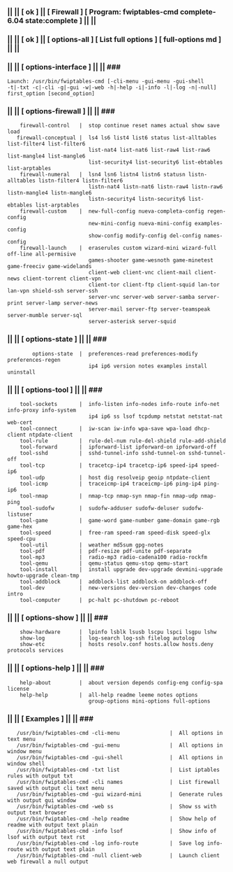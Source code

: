 ### || || [ ok ] || [ Firewall ] [ Program: fwiptables-cmd complete-6.04 state:complete ] || ||
### || || [ ok ] || [ options-all ] [ List full options ] [ full-options md ] || ||
### || ||  [ options-interface ]  || ||  ### ###                                                          
    Launch: /usr/bin/fwiptables-cmd [-cli-menu -gui-menu -gui-shell                                                      
    -t|-txt -c|-cli -g|-gui -w|-web -h|-help -i|-info -l|-log -n|-null] first_option [second_option]          
### || ||  [ options-firewall ]  || ||  ### ###                                                           
        firewall-control   |  stop continue reset names actual show save load                              
       firewall-conceptual |  ls4 ls6 list4 list6 status list-alltables list-filter4 list-filter6          
                              list-nat4 list-nat6 list-raw4 list-raw6 list-mangle4 list-mangle6            
                              list-security4 list-security6 list-ebtables list-arptables                   
        firewall-numeral   |  lsn4 lsn6 listn4 listn6 statusn listn-alltables listn-filter4 listn-filter6  
                              listn-nat4 listn-nat6 listn-raw4 listn-raw6 listn-mangle4 listn-mangle6      
                              listn-security4 listn-security6 list-ebtables list-arptables                 
        firewall-custom    |  new-full-config nueva-completa-config regen-config                       
                              new-mini-config nueva-mini-config examples-config                        
                              show-config modify-config del-config names-config                        
        firewall-launch    |  eraserules custom wizard-mini wizard-full off-line all-permisive         
                              games-shooter game-wesnoth game-minetest game-freeciv game-widelands     
                              client-web client-vnc client-mail client-news client-torrent client-vpn  
                              client-tor client-ftp client-squid lan-tor lan-vpn shield-ssh server-ssh 
                              server-vnc server-web server-samba server-print server-lamp server-news  
                              server-mail server-ftp server-teamspeak server-mumble server-sql         
                              server-asterisk server-squid                                             
### || ||  [ options-state ]  || ||  ### ###                                                          
            options-state  |  preferences-read preferences-modify preferences-regen                    
                              ip4 ip6 version notes examples install uninstall                         
### || ||  [ options-tool ]  || ||  ### ###                                                           
        tool-sockets       |  info-listen info-nodes info-route info-net info-proxy info-system        
                              ip4 ip6 ss lsof tcpdump netstat netstat-nat web-cert                     
        tool-connect       |  iw-scan iw-info wpa-save wpa-load dhcp-client ntpdate-client             
        tool-rule          |  rule-del-num rule-del-shield rule-add-shield                             
        tool-forward       |  ipforward-list ipforward-on ipforward-off                                
        tool-sshd          |  sshd-tunnel-info sshd-tunnel-on sshd-tunnel-off                          
        tool-tcp           |  tracetcp-ip4 tracetcp-ip6 speed-ip4 speed-ip6                            
        tool-udp           |  host dig resolveip geoip ntpdate-client                                  
        tool-icmp          |  traceicmp-ip4 traceicmp-ip6 ping-ip4 ping-ip6                            
        tool-nmap          |  nmap-tcp nmap-syn nmap-fin nmap-udp nmap-ping                            
        tool-sudofw        |  sudofw-adduser sudofw-deluser sudofw-listuser                            
        tool-game          |  game-word game-number game-domain game-rgb game-hex                      
        tool-speed         |  free-ram speed-ram speed-disk speed-glx speed-cpu                        
        tool-util          |  weather md5sum gpg-notes                                                 
        tool-pdf           |  pdf-resize pdf-unite pdf-separate                                        
        tool-mp3           |  radio-mp3 radio-cadena100 radio-rockfm                                   
        tool-qemu          |  qemu-status qemu-stop qemu-start                                         
        tool-install       |  install upgrade dev-upgrade devmini-upgrade howto-upgrade clean-tmp      
        tool-addblock      |  addblock-list addblock-on addblock-off                                   
        tool-dev           |  new-versions dev-version dev-changes code intro                          
        tool-computer      |  pc-halt pc-shutdown pc-reboot                                            
### || || [ options-show ]   || ||  ### ###                                                           
        show-hardware      |  lpinfo lsblk lsusb lscpu lspci lsgpu lshw                                
        show-log           |  log-search log-ssh filelog autolog                                       
        show-etc           |  hosts resolv.conf hosts.allow hosts.deny protocols services              
### || || [ options-help ]   || ||  ### ###                                                           
        help-about         |  about version depends config-eng config-spa license                      
        help-help          |  all-help readme leeme notes options                                      
                              group-options mini-options full-options                                  
### || ||  [ Examples ]  || ||  ### ###                                                               
       /usr/bin/fwiptables-cmd -cli-menu                |  All options in text menu                                
       /usr/bin/fwiptables-cmd -gui-menu                |  All options in window menu                              
       /usr/bin/fwiptables-cmd -gui-shell               |  All options in window shell                             
       /usr/bin/fwiptables-cmd -txt list                |  List iptables rules with output txt                     
       /usr/bin/fwiptables-cmd -cli names               |  List firewall saved with output cli text menu           
       /usr/bin/fwiptables-cmd -gui wizard-mini         |  Generate rules with output gui window                   
       /usr/bin/fwiptables-cmd -web ss                  |  Show ss with output text browser                        
       /usr/bin/fwiptables-cmd -help readme             |  Show help of readme with output text plain              
       /usr/bin/fwiptables-cmd -info lsof               |  Show info of lsof with output text rst                  
       /usr/bin/fwiptables-cmd -log info-route          |  Save log info-route with output text plain              
       /usr/bin/fwiptables-cmd -null client-web         |  Launch client web firewall a null output                
